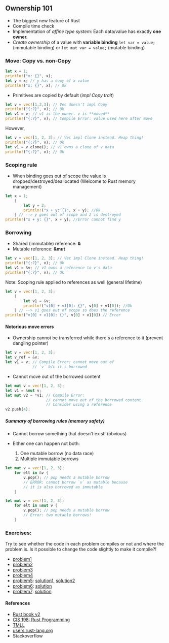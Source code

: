 Ownership 101
---

* The biggest new feature of Rust
* Compile time check
* Implementation of *affine type system*: Each data/value has exactly **one owner.**
* *Create ownership* of a value with **variable binding** ` let var = value; ` (immutable binding) or ` let mut var = value; ` (mutable binding)

### Move: Copy vs. non-Copy
```rust
let x = 1;
println!("x: {}", x);
let y = x; // y has a copy of x value
println!("x: {}", x); // Ok
```
* Primitives are copied by default (*impl Copy trait*)

```rust
let v = vec![1,2,3]; // Vec doesn't impl Copy
println!("{:?}", v); // Ok
let v1 = v; // v1 is the owner. v is **moved**
println!("{:?}", v); // Compile Error: value used here after move
```
However,

```rust
let v = vec![1, 2, 3]; // Vec impl Clone instead. Heap thing!
println!("{:?}", v); // Ok
let v1 = v.clone(); // v1 owns a clone of v data
println!("{:?}", v); // Ok
```
### Scoping rule

* When binding goes out of scope the value is dropped/destroyed/deallocated (Welcome to Rust memory management)

```rust
let x = 1;
    {
        let y = 2;
        println!("x + y: {}", x + y); //Ok
    } // --> y goes out of scope and 2 is destroyed
println!("x + y: {}", x + y); //Error cannot find y
```

### Borrowing

* Shared (immutable) reference: **&**
* Mutable reference: **&mut**

```rust
let v = vec![1, 2, 3]; // Vec impl Clone instead. Heap thing!
println!("{:?}", v); // Ok
let v1 = &v; // v1 owns a reference to v's data
println!("{:?}", v); // Ok
```

Note: Scoping rule applied to references as well
(general lifetime)

```rust
let v = vec![1, 2, 3];
    {
        let v1 = &v;
        println!("v[0] + v1[0]: {}", v[0] + v1[0]); //Ok
    } // --> v1 goes out of scope so does the reference
println!("v[0] + v1[0]: {}", v[0] + v1[0]) // Error
```

#### Notorious move errors

* Ownership cannot be transferred while there's a reference to it (prevent dangling pointer)

```rust
let v = vec![1, 2, 3];
let v_ref = &v;
let v1 = v; // Compile Error: cannot move out of
            // `v` b/c it's borrowed
```

* Cannot move out of the borrowed content

```rust
let mut v = vec![1, 2, 3];
let v1 = &mut v;
let mut v2 = *v1; // Compile Error:
                  // cannot move out of the borrowed content.
                  // Consider using a reference
v2.push(4);
```

##### Summary of borrowing rules (memory safety)

* Cannot borrow something that doesn't exist! (obvious)

* Either one can happen not both:

    1) One mutable borrow (no data race)
    2) Multiple immutable borrows

```rust
let mut v = vec![1, 2, 3];
    for elt in &v {
        v.pop(); // pop needs a mutable borrow
        // ERROR: cannot borrow `v` as mutable because
        // it is also borrowed as immutable
    }
```

```rust
let mut v = vec![1, 2, 3];
    for elt in &mut v {
        v.pop(); // pop needs a mutable borrow
        // Error: two mutable borrows!
    }
```

### Exercises:

Try to see whether the code in each problem compiles or not and where the problem is. Is it possible to change the code slightly to make it compile?!

* [problem1](https://play.rust-lang.org/?gist=2fb835b895cabd22f8a6e5704e2ad4c5&version=stable)
* [problem2](https://play.rust-lang.org/?gist=0c1164b14fb09f795d7396fb8cc6a5d3&version=stable)
* [problem3](https://play.rust-lang.org/?gist=5010f9d84b0fe9eeff8d89026a217266&version=stable)
* [problem4](https://play.rust-lang.org/?gist=cef269adcc1e66ec4b274dca2c0fbf68&version=stable)
* [problem5](https://play.rust-lang.org/?gist=14364e86f432e48f09cbf00a62ea796e&version=stable): [solution1](https://play.rust-lang.org/?gist=ef4003c05137ee48a8177874c330c744&version=stable), [solution2](https://play.rust-lang.org/?gist=58a8136281d2ffe0292ecf2d436d478a&version=stable)
* [problem6](https://play.rust-lang.org/?gist=792afade0932bce8ee69ab51eb8b24b0&version=stable): [solution](https://play.rust-lang.org/?gist=2c5a71ff905d98a7bc5a5880e69de87e&version=stable)
* [problem7](https://play.rust-lang.org/?gist=f11de5d9a6ac4e1a4ba2a0712a1d717b&version=stable): [solution](https://play.rust-lang.org/?gist=4a1507233f62609614f3f22f6de6d203&version=stable)

#### References

* [Rust book v2](https://doc.rust-lang.org/book/second-edition/ch04-00-understanding-ownership.html)
* [CIS 198: Rust Programming](http://cis198-2016s.github.io/slides/01/#1)
* [TMLL](http://cglab.ca/~abeinges/blah/too-many-lists/book/)
* [users.rust-lang.org](https://users.rust-lang.org/)
* Stackoverflow
